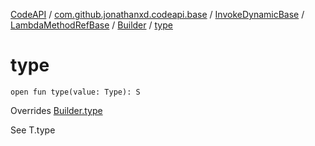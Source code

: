 [CodeAPI](../../../../index.md) / [com.github.jonathanxd.codeapi.base](../../../index.md) / [InvokeDynamicBase](../../index.md) / [LambdaMethodRefBase](../index.md) / [Builder](index.md) / [type](.)

# type

`open fun type(value: Type): S`

Overrides [Builder.type](../../../-typed/-builder/type.md)

See T.type

